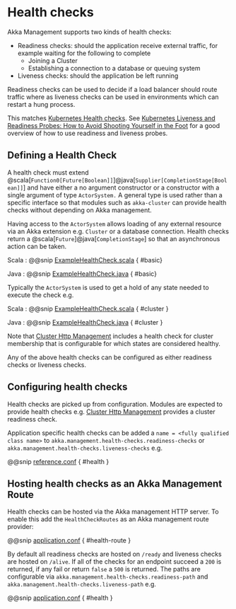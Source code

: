 # Health checks

Akka Management supports two kinds of health checks:

* Readiness checks: should the application receive external traffic, for example waiting for the following to complete
    * Joining a Cluster
    * Establishing a connection to a database or queuing system
* Liveness checks: should the application be left running 

Readiness checks can be used to decide if a load balancer should route traffic where
as liveness checks can be used in environments which can restart a hung process.

This matches [Kubernetes Health checks](https://kubernetes.io/docs/tasks/configure-pod-container/configure-liveness-readiness-probes/). 
See [Kubernetes Liveness and Readiness Probes: How to Avoid Shooting Yourself in the Foot](https://blog.colinbreck.com/kubernetes-liveness-and-readiness-probes-how-to-avoid-shooting-yourself-in-the-foot/) for a
good overview of how to use readiness and liveness probes.

## Defining a Health Check

A health check must extend @scala[`Function0[Future[Boolean]]`]@java[`Supplier[CompletionStage[Boolean]]`] and have either a no argument constructor or a constructor
with a single argument of type `ActorSystem.` A general type is used rather than a specific interface so that modules such as `akka-cluster` can 
provide health checks without depending on Akka management.

Having access to the `ActorSystem` allows loading of any external resource via an Akka extension e.g. `Cluster` or a database connection. Health checks
return a @scala[`Future`]@java[`CompletionStage`] so that an asynchronous action can be taken.

Scala
: @@snip [ExampleHealthCheck.scala](/management/src/test/scala/doc/akka/management/ExampleHealthCheck.scala)  { #basic}

Java
: @@snip [ExampleHealthCheck.java](/management/src/test/java/jdoc/akka/management/BasicHealthCheck.java)  { #basic}


Typically the `ActorSystem` is used to get a hold of any state needed to execute the check e.g.

Scala
: @@snip [ExampleHealthCheck.scala](/management/src/test/scala/doc/akka/management/ExampleHealthCheck.scala)  { #cluster }

Java
: @@snip [ExampleHealthCheck.java](/management/src/test/java/jdoc/akka/management/ClusterCheck.java)  { #cluster }

Note that [Cluster Http Management](cluster-http-management.md) includes a health check for cluster membership that is configurable for which states are considered healthy.

Any of the above health checks can be configured as either readiness checks or liveness checks. 

## Configuring health checks

Health checks are picked up from configuration. Modules are expected to provide health checks e.g. [Cluster Http Management](cluster-http-management.md) provides a cluster readiness check.

Application specific health checks can be added a `name = <fully qualified class name>` to `akka.management.health-checks.readiness-checks` or `akka.management.health-checks.liveness-checks` e.g.

@@snip [reference.conf](/cluster-http/src/main/resources/reference.conf)  { #health }

## Hosting health checks as an Akka Management Route

Health checks can be hosted via the Akka management HTTP server. To enable this add the `HealthCheckRoutes` as an Akka management route provider:

@@snip [application.conf](/integration-test/local/src/main/resources/application.conf)  { #health-route }

By default all readiness checks are hosted on `/ready` and liveness checks are hosted on `/alive`. If all of the checks
for an endpoint succeed a `200` is returned, if any fail or return `false` a `500` is returned. The paths are configurable via `akka.management.health-checks.readiness-path` and `akka.management.health-checks.liveness-path` e.g.

@@snip [application.conf](/integration-test/local/src/main/resources/application.conf)  { #health }




